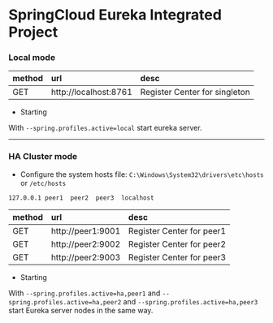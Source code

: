 # SpringCloud Eureka Integrated Project

### Local mode 
| method | url | desc |  
| :--- |:---|:---|   
| GET | http://localhost:8761 | Register Center for singleton |  

- Starting

With `--spring.profiles.active=local` start eureka server. 

---


### HA Cluster mode 
- Configure the system hosts file: `C:\Windows\System32\drivers\etc\hosts` or `/etc/hosts`

```
127.0.0.1 peer1  peer2  peer3  localhost
```

| method | url | desc |  
| :--- |:---|:---|   
| GET | http://peer1:9001 | Register Center for peer1 |  
| GET | http://peer2:9002 | Register Center for peer2 | 
| GET | http://peer2:9003 | Register Center for peer3 |

- Starting

With `--spring.profiles.active=ha,peer1` and `--spring.profiles.active=ha,peer2` and `--spring.profiles.active=ha,peer3`   start Eureka server nodes in the same way. 